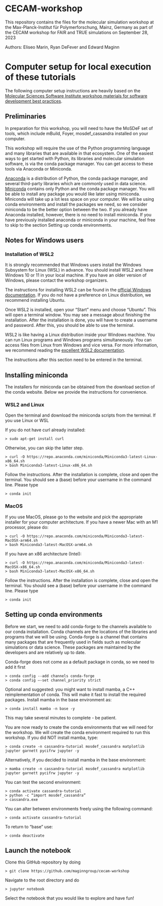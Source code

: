 # CECAM-workshop

This repository contains the files for the molecular simulation workshop at the Max-Planck-Institut für Polymerforschung, Mainz, Germany as part of the
CECAM workshop for FAIR and TRUE simulations on September 28, 2023

Authors: Eliseo Marin, Ryan DeFever and Edward Maginn

# Computer setup for local execution of these tutorials

The following computer setup instructions are heavily based
on the [Molecular Sciences Software Institute workshop materials for software development
best practices](https://education.molssi.org/python-package-best-practices/).

## Preliminaries

In preparation for this workshop, you will need to have the MoSDeF set of tools, which include mBuild, Foyer, mosdef_cassandra
installed on your computer.

This workshop will require the use of the Python programming language and many libraries that are available in that
ecosystem. One of the easiest ways to get started with Python, its libraries and molecular simulation software, is
via the conda package manager. You can get access to these tools via Anaconda or Miniconda.

[Anaconda](https://www.anaconda.com/products/distribution) is a distribution of Python, the conda package manager, and several third-party libraries which are
commonly used in data science. [Miniconda](https://docs.conda.io/en/latest/miniconda.html) contains only Python and the conda package manager. You will be able to
install any package you would like later using miniconda. Miniconda will take up a lot less space on your computer.
We will be using conda environments and install the packages we need, so we consider miniconda to be the better
option between the two. If you already have Anaconda installed, however, there is no need to install miniconda.
If you have previously installed anaconda or miniconda in your machine, feel free to skip to the section Setting up
conda environments.

## Notes for Windows users

### Installation of WSL2

It is strongly recommended that Windows users install the Windows Subsystem for Linux (WSL) in advance. You should
install WSL2 and have Windows 10 or 11 in your local machine. If you have an older version of Windows, please
contact the workshop organizers.

The instructions for installing WSL2 can be found in the [official Windows documentation](https://learn.microsoft.com/en-us/windows/wsl/install). 
If you do not have a
preference on Linux distribution, we recommend installing Ubuntu.

Once WSL2 is installed, open your “Start” menu and choose “Ubuntu”. This will open a terminal window. You may see a
message about finishing the installation. After the installation is done, you will have to create a username and
password. After this, you should be able to use the terminal.

WSL2 is like having a Linux distribution inside your Windows machine. You can run Linux programs and Windows
programs simultaneously. You can access files from Linux from Windows and vice versa. For more information, we
recommend reading the [excellent WSL2 documentation](https://learn.microsoft.com/en-us/windows/wsl/).

The instructions after this section need to be entered in the terminal.

## Installing miniconda

The installers for miniconda can be obtained from the download section of the conda website. Below we provide the
instructions for convenience.

### WSL2 and Linux
Open the terminal and download the miniconda scripts from the terminal. If you use Linux or WSL

If you do not have curl already installed:

```
> sudo apt-get install curl 
```

Otherwise, you can skip the latter step.

```
> curl -O https://repo.anaconda.com/miniconda/Miniconda3-latest-Linux-x86_64.sh
> bash Miniconda3-latest-Linux-x86_64.sh
```
Follow the instructions. After the installation is complete, close and open the terminal.
You should see a (base) before your username in the command line. Please type

```
> conda init
```
### MacOS
If you use MacOS, please go to the website and pick the appropriate installer for your computer architecture.
If you have a newer Mac with an M1 processor, please do:

```
> curl -O https://repo.anaconda.com/miniconda/Miniconda3-latest-MacOSX-arm64.sh
> bash Miniconda3-latest-MacOSX-arm64.sh
```
If you have an x86 architecture (Intel):

```
> curl -O https://repo.anaconda.com/miniconda/Miniconda3-latest-MacOSX-x86_64.sh
> bash Miniconda3-latest-MacOSX-x86_64.sh
```
Follow the instructions. After the installation is complete, close and open the terminal. You should see a (base)
before your username in the command line. Please type

```
> conda init
```

## Setting up conda environments


Before we start, we need to add conda-forge to the channels available to our conda installation. Conda channels are
the locations of the libraries and programs that we will be using. Conda-forge is a channel that contains many
packages that are frequently used in fields such as molecular simulations or data science. These packages are
maintained by the developers and are relatively up to date. 

Conda-forge does not come as a default package in conda, so we need to add it first

```
> conda config --add channels conda-forge
> conda config –-set channel_priority strict
```
Optional and suggested: you might want to install mamba, a C++ reimplementation of conda. This will make it fast to
install the required packages. Install mamba in the base environment as:

```
> conda install mamba -n base -y
```
This may take several minutes to complete - be patient. 

You are now ready to create the conda environments that we will need for the workshop. We will create the
conda environment required to run this workshop. If you did NOT install mamba,
type:

```
> conda create -n cassandra-tutorial mosdef_cassandra matplotlib jupyter garnett pycifrw jupyter -y
```
Alternatively, if you decided to install mamba in the base environment:

```
> mamba create -n cassandra-tutorial mosdef_cassandra matplotlib jupyter garnett pycifrw jupyter -y
```

You can test the second environment:

```
> conda activate cassandra-tutorial
> python -c “import mosdef_cassandra”
> cassandra.exe
```

You can alter between environments freely using the following command:

```
> conda activate cassandra-tutorial 
```

To return to “base” use:

```
> conda deactivate
```

## Launch the notebook 

Clone this GitHub repository by doing

```
> git clone https://github.com/maginngroup/cecam-workshop 
```

Navigate to the root directory and do

```
> jupyter notebook 
```

Select the notebook that you would like to explore and have fun!
